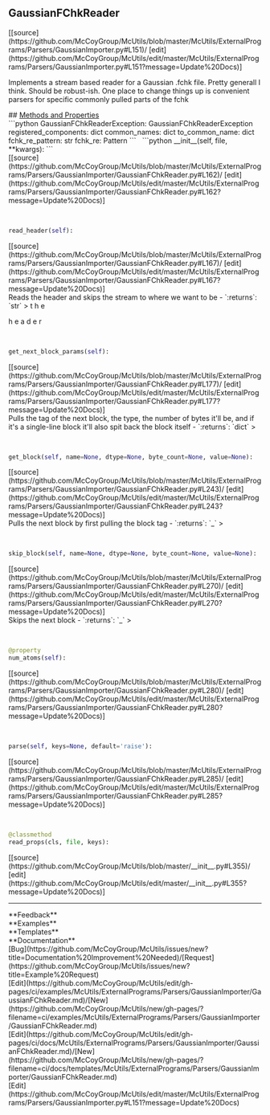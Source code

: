 ## <a id="McUtils.McUtils.ExternalPrograms.Parsers.GaussianImporter.GaussianFChkReader">GaussianFChkReader</a> 

<div class="docs-source-link" markdown="1">
[[source](https://github.com/McCoyGroup/McUtils/blob/master/McUtils/ExternalPrograms/Parsers/GaussianImporter.py#L151)/
[edit](https://github.com/McCoyGroup/McUtils/edit/master/McUtils/ExternalPrograms/Parsers/GaussianImporter.py#L151?message=Update%20Docs)]
</div>

Implements a stream based reader for a Gaussian .fchk file. Pretty generall I think. Should be robust-ish.
One place to change things up is convenient parsers for specific commonly pulled parts of the fchk







<div class="collapsible-section">
 <div class="collapsible-section collapsible-section-header" markdown="1">
## <a class="collapse-link" data-toggle="collapse" href="#methods" markdown="1"> Methods and Properties</a> <a class="float-right" data-toggle="collapse" href="#methods"><i class="fa fa-chevron-down"></i></a>
 </div>
 <div class="collapsible-section collapsible-section-body collapse show" id="methods" markdown="1">
 ```python
GaussianFChkReaderException: GaussianFChkReaderException
registered_components: dict
common_names: dict
to_common_name: dict
fchk_re_pattern: str
fchk_re: Pattern
```
<a id="McUtils.McUtils.ExternalPrograms.Parsers.GaussianImporter.GaussianFChkReader.__init__" class="docs-object-method">&nbsp;</a> 
```python
__init__(self, file, **kwargs): 
```
<div class="docs-source-link" markdown="1">
[[source](https://github.com/McCoyGroup/McUtils/blob/master/McUtils/ExternalPrograms/Parsers/GaussianImporter/GaussianFChkReader.py#L162)/
[edit](https://github.com/McCoyGroup/McUtils/edit/master/McUtils/ExternalPrograms/Parsers/GaussianImporter/GaussianFChkReader.py#L162?message=Update%20Docs)]
</div>


<a id="McUtils.McUtils.ExternalPrograms.Parsers.GaussianImporter.GaussianFChkReader.read_header" class="docs-object-method">&nbsp;</a> 
```python
read_header(self): 
```
<div class="docs-source-link" markdown="1">
[[source](https://github.com/McCoyGroup/McUtils/blob/master/McUtils/ExternalPrograms/Parsers/GaussianImporter/GaussianFChkReader.py#L167)/
[edit](https://github.com/McCoyGroup/McUtils/edit/master/McUtils/ExternalPrograms/Parsers/GaussianImporter/GaussianFChkReader.py#L167?message=Update%20Docs)]
</div>
Reads the header and skips the stream to where we want to be
  - `:returns`: `str`
    > t
h
e
 
h
e
a
d
e
r


<a id="McUtils.McUtils.ExternalPrograms.Parsers.GaussianImporter.GaussianFChkReader.get_next_block_params" class="docs-object-method">&nbsp;</a> 
```python
get_next_block_params(self): 
```
<div class="docs-source-link" markdown="1">
[[source](https://github.com/McCoyGroup/McUtils/blob/master/McUtils/ExternalPrograms/Parsers/GaussianImporter/GaussianFChkReader.py#L177)/
[edit](https://github.com/McCoyGroup/McUtils/edit/master/McUtils/ExternalPrograms/Parsers/GaussianImporter/GaussianFChkReader.py#L177?message=Update%20Docs)]
</div>
Pulls the tag of the next block, the type, the number of bytes it'll be,
and if it's a single-line block it'll also spit back the block itself
  - `:returns`: `dict`
    >


<a id="McUtils.McUtils.ExternalPrograms.Parsers.GaussianImporter.GaussianFChkReader.get_block" class="docs-object-method">&nbsp;</a> 
```python
get_block(self, name=None, dtype=None, byte_count=None, value=None): 
```
<div class="docs-source-link" markdown="1">
[[source](https://github.com/McCoyGroup/McUtils/blob/master/McUtils/ExternalPrograms/Parsers/GaussianImporter/GaussianFChkReader.py#L243)/
[edit](https://github.com/McCoyGroup/McUtils/edit/master/McUtils/ExternalPrograms/Parsers/GaussianImporter/GaussianFChkReader.py#L243?message=Update%20Docs)]
</div>
Pulls the next block by first pulling the block tag
  - `:returns`: `_`
    >


<a id="McUtils.McUtils.ExternalPrograms.Parsers.GaussianImporter.GaussianFChkReader.skip_block" class="docs-object-method">&nbsp;</a> 
```python
skip_block(self, name=None, dtype=None, byte_count=None, value=None): 
```
<div class="docs-source-link" markdown="1">
[[source](https://github.com/McCoyGroup/McUtils/blob/master/McUtils/ExternalPrograms/Parsers/GaussianImporter/GaussianFChkReader.py#L270)/
[edit](https://github.com/McCoyGroup/McUtils/edit/master/McUtils/ExternalPrograms/Parsers/GaussianImporter/GaussianFChkReader.py#L270?message=Update%20Docs)]
</div>
Skips the next block
  - `:returns`: `_`
    >


<a id="McUtils.McUtils.ExternalPrograms.Parsers.GaussianImporter.GaussianFChkReader.num_atoms" class="docs-object-method">&nbsp;</a> 
```python
@property
num_atoms(self): 
```
<div class="docs-source-link" markdown="1">
[[source](https://github.com/McCoyGroup/McUtils/blob/master/McUtils/ExternalPrograms/Parsers/GaussianImporter/GaussianFChkReader.py#L280)/
[edit](https://github.com/McCoyGroup/McUtils/edit/master/McUtils/ExternalPrograms/Parsers/GaussianImporter/GaussianFChkReader.py#L280?message=Update%20Docs)]
</div>


<a id="McUtils.McUtils.ExternalPrograms.Parsers.GaussianImporter.GaussianFChkReader.parse" class="docs-object-method">&nbsp;</a> 
```python
parse(self, keys=None, default='raise'): 
```
<div class="docs-source-link" markdown="1">
[[source](https://github.com/McCoyGroup/McUtils/blob/master/McUtils/ExternalPrograms/Parsers/GaussianImporter/GaussianFChkReader.py#L285)/
[edit](https://github.com/McCoyGroup/McUtils/edit/master/McUtils/ExternalPrograms/Parsers/GaussianImporter/GaussianFChkReader.py#L285?message=Update%20Docs)]
</div>


<a id="McUtils.McUtils.ExternalPrograms.Parsers.GaussianImporter.GaussianFChkReader.read_props" class="docs-object-method">&nbsp;</a> 
```python
@classmethod
read_props(cls, file, keys): 
```
<div class="docs-source-link" markdown="1">
[[source](https://github.com/McCoyGroup/McUtils/blob/master/__init__.py#L355)/
[edit](https://github.com/McCoyGroup/McUtils/edit/master/__init__.py#L355?message=Update%20Docs)]
</div>
 </div>
</div>












---


<div markdown="1" class="text-secondary">
<div class="container">
  <div class="row">
   <div class="col" markdown="1">
**Feedback**   
</div>
   <div class="col" markdown="1">
**Examples**   
</div>
   <div class="col" markdown="1">
**Templates**   
</div>
   <div class="col" markdown="1">
**Documentation**   
</div>
   <div class="col" markdown="1">
   
</div>
   <div class="col" markdown="1">
   
</div>
   <div class="col" markdown="1">
   
</div>
</div>
  <div class="row">
   <div class="col" markdown="1">
[Bug](https://github.com/McCoyGroup/McUtils/issues/new?title=Documentation%20Improvement%20Needed)/[Request](https://github.com/McCoyGroup/McUtils/issues/new?title=Example%20Request)   
</div>
   <div class="col" markdown="1">
[Edit](https://github.com/McCoyGroup/McUtils/edit/gh-pages/ci/examples/McUtils/ExternalPrograms/Parsers/GaussianImporter/GaussianFChkReader.md)/[New](https://github.com/McCoyGroup/McUtils/new/gh-pages/?filename=ci/examples/McUtils/ExternalPrograms/Parsers/GaussianImporter/GaussianFChkReader.md)   
</div>
   <div class="col" markdown="1">
[Edit](https://github.com/McCoyGroup/McUtils/edit/gh-pages/ci/docs/McUtils/ExternalPrograms/Parsers/GaussianImporter/GaussianFChkReader.md)/[New](https://github.com/McCoyGroup/McUtils/new/gh-pages/?filename=ci/docs/templates/McUtils/ExternalPrograms/Parsers/GaussianImporter/GaussianFChkReader.md)   
</div>
   <div class="col" markdown="1">
[Edit](https://github.com/McCoyGroup/McUtils/edit/master/McUtils/ExternalPrograms/Parsers/GaussianImporter.py#L151?message=Update%20Docs)   
</div>
   <div class="col" markdown="1">
   
</div>
   <div class="col" markdown="1">
   
</div>
   <div class="col" markdown="1">
   
</div>
</div>
</div>
</div>